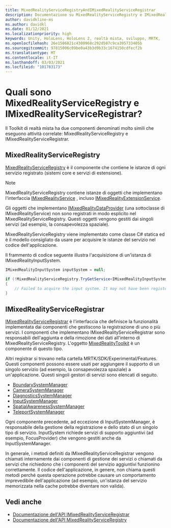 ```yaml
---
title: MixedRealityServiceRegistryAndIMixedRealityServiceRegistrar
description: Documentazione su MixedRealityServiceRegistry e IMixedRealityServiceRegistrar
author: davidkline-ms
ms.author: davidkl
ms.date: 01/12/2021
ms.localizationpriority: high
keywords: Unity, HoloLens, HoloLens 2, realtà mista, sviluppo, MRTK,
ms.openlocfilehash: 26e1506821c4300968c292d507c9ca395733405b
ms.sourcegitcommit: 97815006c09be0a43b3d9b33c1674150cdfecf2b
ms.translationtype: MT
ms.contentlocale: it-IT
ms.lasthandoff: 03/03/2021
ms.locfileid: "101783173"
---
```

# <a name="what-are-the-mixedrealityserviceregistry-and-imixedrealityserviceregistrar"></a>Quali sono MixedRealityServiceRegistry e IMixedRealityServiceRegistrar?

Il Toolkit di realtà mista ha due componenti denominati molto simili che eseguono attività correlate: MixedRealityServiceRegistry e IMixedRealityServiceRegistrar.

## <a name="mixedrealityserviceregistry"></a>MixedRealityServiceRegistry

[MixedRealityServiceRegistry](xref:Microsoft.MixedReality.Toolkit.MixedRealityServiceRegistry) è il componente che contiene le istanze di ogni servizio registrato (sistemi core e servizi di estensione).

> [!NOTE]
> MixedRealityServiceRegistry contiene istanze di oggetti che implementano l'interfaccia [IMixedRealityService](xref:Microsoft.MixedReality.Toolkit.IMixedRealityService) , incluso [IMixedRealityExtensionService](xref:Microsoft.MixedReality.Toolkit.IMixedRealityExtensionService).
>
>Gli oggetti che implementano [IMixedRealityDataProvider](xref:Microsoft.MixedReality.Toolkit.IMixedRealityDataProvider) (una sottoclasse di IMixedRealityService) non sono registrati in modo esplicito nel MixedRealityServiceRegistry. Questi oggetti vengono gestiti dai singoli servizi (ad esempio, la consapevolezza spaziale).

MixedRealityServiceRegistry viene implementato come classe C# statica ed è il modello consigliato da usare per acquisire le istanze del servizio nel codice dell'applicazione.

Il frammento di codice seguente illustra l'acquisizione di un'istanza di IMixedRealityInputSystem.

```c#
IMixedRealityInputSystem inputSystem = null;

if (!MixedRealityServiceRegistry.TryGetService<IMixedRealityInputSystem>(out inputSystem))
{
    // Failed to acquire the input system. It may not have been registered
}
```

## <a name="imixedrealityserviceregistrar"></a>IMixedRealityServiceRegistrar

[IMixedRealityServiceRegistrar](xref:Microsoft.MixedReality.Toolkit.IMixedRealityServiceRegistrar) è l'interfaccia che definisce la funzionalità implementata dai componenti che gestiscono la registrazione di uno o più servizi. I componenti che implementano IMixedRealityServiceRegistrar sono responsabili dell'aggiunta e della rimozione dei dati all'interno di MixedRealityServiceRegistry. L'oggetto [MixedRealityToolkit](xref:Microsoft.MixedReality.Toolkit.MixedRealityToolkit) è un componente di questo tipo.

Altri registrar si trovano nella cartella MRTK/SDK/Experimental/Features. Questi componenti possono essere usati per aggiungere il supporto di un singolo servizio (ad esempio, la consapevolezza spaziale) a un'applicazione. Questi singoli gestori di servizi sono elencati di seguito.

- [BoundarySystemManager](xref:Microsoft.MixedReality.Toolkit.Experimental.Boundary.BoundarySystemManager)
- [CameraSystemManager](xref:Microsoft.MixedReality.Toolkit.Experimental.CameraSystem.CameraSystemManager)
- [DiagnosticsSystemManager](xref:Microsoft.MixedReality.Toolkit.Experimental.Diagnostics.DiagnosticsSystemManager)
- [InputSystemManager](xref:Microsoft.MixedReality.Toolkit.Experimental.Input.InputSystemManager)
- [SpatialAwarenessSystemManager](xref:Microsoft.MixedReality.Toolkit.Experimental.SpatialAwareness.SpatialAwarenessSystemManager)
- [TeleportSystemManager](xref:Microsoft.MixedReality.Toolkit.Experimental.Teleport.TeleportSystemManager)

Ogni componente precedente, ad eccezione di InputSystemManager, è responsabile della gestione della registrazione e dello stato di un singolo tipo di servizio. InputSystem richiede servizi di supporto aggiuntivi (ad esempio, FocusProvider) che vengono gestiti anche da InputSystemManager.

In generale, i metodi definiti da IMixedRealityServiceRegistrar vengono chiamati internamente dai componenti di gestione dei servizi o chiamati da servizi che richiedono che i componenti del servizio aggiuntivi funzionino correttamente. Il codice dell'applicazione, in genere, non chiama questi metodi perché questa operazione potrebbe causare un comportamento imprevedibile dell'applicazione (ad esempio, un'istanza del servizio memorizzata nella cache potrebbe diventare non valida).

## <a name="see-also"></a>Vedi anche

- [Documentazione dell'API IMixedRealityServiceRegistrar](xref:Microsoft.MixedReality.Toolkit.IMixedRealityServiceRegistrar)
- [Documentazione dell'API MixedRealityServiceRegistry](xref:Microsoft.MixedReality.Toolkit.MixedRealityServiceRegistry)
